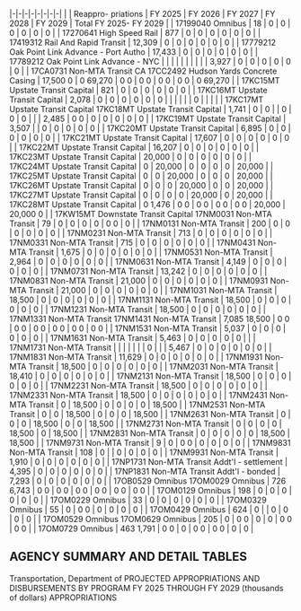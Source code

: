 |-|-|-|-|-|-|-|-|
| | Reappro-  priations | FY 2025 | FY 2026 | FY 2027 | FY 2028 | FY 2029 | Total FY 2025- FY 2029 |
| 17199040 Omnibus | 18 | 0 | 0 | 0 | 0 | 0 | 0 |
| 17270641 High Speed Rail | 877 | 0 | 0 | 0 | 0 | 0 | 0 |
| 17419312 Rail And Rapid Transit | 12,309 | 0 | 0 | 0 | 0 | 0 | 0 |
| 17779212 Oak Point Link Advance - Port Autho | 17,433 | 0 | 0 | 0 | 0 | 0 | 0 |
| 17789212 Oak Point Link Advance - NYC | | | | | | | |
| | 3,927 | 0 | 0 | 0 | 0 | 0 | 0 |
| 17CA0731 Non-MTA Transit CA 17CC2492 Hudson Yards Concrete Casing | 17,500  0 | 0  69,270 | 0  0 | 0  0 | 0  0 | 0  0 | 0  69,270 |
| 17KC15MT Upstate Transit Capital | 821 | 0 | 0 | 0 | 0 | 0 | 0 |
| 17KC16MT Upstate Transit Capital | 2,078 | 0 | 0 | 0 | 0 | 0 | 0 |
| | | | | 0 | | | |
| 17KC17MT Upstate Transit Capital 17KC18MT Upstate Transit Capital | 1,741 | 0 | 0 | | 0 | 0 | 0 |
| | 2,485 | 0  0 | 0 | 0 | 0 | 0 | 0 |
| 17KC19MT Upstate Transit Capital | 3,507 | | 0 | 0 | 0 | 0 | 0 |
| 17KC20MT Upstate Transit Capital | 6,895 | 0 | 0 | 0 | 0 | 0 | 0 |
| 17KC21MT Upstate Transit Capital | 17,607 | 0 | 0 | 0 | 0 | 0 | 0 |
| 17KC22MT Upstate Transit Capital | 16,207 | 0 | 0 | 0 | 0 | 0 | 0 |
| 17KC23MT Upstate Transit Capital | 20,000 | 0 | 0 | 0 | 0 | 0 | 0 |
| 17KC24MT Upstate Transit Capital | 0 | 20,000 | 0 | 0 | 0 | 0 | 20,000 |
| 17KC25MT Upstate Transit Capital | 0 | 0 | 20,000 | 0 | 0 | 0 | 20,000 |
| 17KC26MT Upstate Transit Capital | 0 | 0 | 0 | 20,000 | 0 | 0 | 20,000 |
| 17KC27MT Upstate Transit Capital | 0 | 0 | 0 | 0 | 20,000 | 0 | 20,000 |
| 17KC28MT Upstate Transit Capital | 0  1,476 | 0  0 | 0  0 | 0  0 | 0  0 | 20,000 | 20,000  0 |
| 17KW15MT Downstate Transit Capital 17NM0031 Non-MTA Transit | 79 | 0 | 0 | 0 | 0 | 0  0 | 0 |
| 17NM0131 Non-MTA Transit | 200 | 0 | 0 | 0 | 0 | 0 | 0 |
| 17NM0231 Non-MTA Transit | 713 | 0 | 0 | 0 | 0 | 0 | 0 |
| 17NM0331 Non-MTA Transit | 715 | 0 | 0 | 0 | 0 | 0 | 0 |
| 17NM0431 Non-MTA Transit | 1,675 | 0 | 0 | 0 | 0 | 0 | 0 |
| 17NM0531 Non-MTA Transit | 2,964 | 0 | 0 | 0 | 0 | 0 | 0 |
| 17NM0631 Non-MTA Transit | 4,149 | 0 | 0 | 0 | 0 | 0 | 0 |
| 17NM0731 Non-MTA Transit | 13,242 | 0 | 0 | 0 | 0 | 0 | 0 |
| 17NM0831 Non-MTA Transit | 21,000 | 0 | 0 | 0 | 0 | 0 | 0 |
| 17NM0931 Non-MTA Transit | 21,000 | 0 | 0 | 0 | 0 | 0 | 0 |
| 17NM1031 Non-MTA Transit | 18,500 | 0 | 0 | 0 | 0 | 0 | 0 |
| 17NM1131 Non-MTA Transit | 18,500 | 0 | 0 | 0 | 0 | 0 | 0 |
| 17NM1231 Non-MTA Transit | 18,500 | 0 | 0 | 0 | 0 | 0 | 0 |
| 17NM1331 Non-MTA Transit 17NM1431 Non-MTA Transit | 7,085  18,500 | 0  0 | 0  0 | 0  0 | 0  0 | 0  0 | 0  0 |
| 17NM1531 Non-MTA Transit | 5,037 | 0 | 0 | 0 | 0 | 0 | 0 |
| 17NM1631 Non-MTA Transit | 5,463 | 0 | 0 | 0 | 0 | 0 | |
| 17NM1731 Non-MTA Transit | | | | | | | 0 |
| | 5,467 | 0 | 0 | 0 | 0 | 0 | 0 |
| 17NM1831 Non-MTA Transit | 11,629 | 0 | 0 | 0 | 0 | 0 | 0 |
| 17NM1931 Non-MTA Transit | 18,500 | 0 | 0 | 0 | 0 | 0 | 0 |
| 17NM2031 Non-MTA Transit | 18,410 | 0 | 0 | 0 | 0 | 0 | 0 |
| 17NM2131 Non-MTA Transit | 18,500 | 0 | 0 | 0 | 0 | 0 | 0 |
| 17NM2231 Non-MTA Transit | 18,500 | 0 | 0 | 0 | 0 | 0 | 0 |
| 17NM2331 Non-MTA Transit | 18,500 | 0 | 0 | 0 | 0 | 0 | 0 |
| 17NM2431 Non-MTA Transit | 0 | 18,500 | 0 | 0 | 0 | 0 | 18,500 |
| 17NM2531 Non-MTA Transit | 0 | 0 | 18,500 | 0 | 0 | 0 | 18,500 |
| 17NM2631 Non-MTA Transit | 0 | 0 | 0 | 18,500 | 0 | 0 | 18,500 |
| 17NM2731 Non-MTA Transit | 0 | 0 | 0 | 0 | 18,500 | 0 | 18,500 |
| 17NM2831 Non-MTA Transit | 0 | 0 | 0 | 0 | 0 | 18,500 | 18,500 |
| 17NM9731 Non-MTA Transit | 9 | 0 | 0  0 | 0 | 0 | 0 | 0 |
| 17NM9831 Non-MTA Transit | 108 | 0 | | 0 | 0 | 0 | 0 |
| 17NM9931 Non-MTA Transit | 1,910 | 0 | 0 | 0 | 0 | 0 | 0 |
| 17NP1731 Non-MTA Transit Addt'l - settlement | 4,395 | 0 | 0 | 0 | 0 | 0 | 0 |
| 17NP1831 Non-MTA Transit Addt'l - bonded | 7,293 | 0 | 0 | 0 | 0 | 0 | 0 |
| 17OB0529 Omnibus 17OM0029 Omnibus | 726  6,743 | 0  0 | 0  0 | 0  0 | 0  0 | 0  0 | 0  0 |
| 17OM0129 Omnibus | 198 | 0 | 0 | 0 | 0 | 0 | 0 |
| 17OM0229 Omnibus | 33 | 0 | 0 | 0 | 0 | 0 | 0 |
| 17OM0329 Omnibus | 55 | 0 | 0  0 | 0 | 0 | 0 | 0 |
| 17OM0429 Omnibus | 624 | 0 | | 0 | 0 | 0 | 0 |
| 17OM0529 Omnibus 17OM0629 Omnibus | 205 | 0 | 0  0 | 0 | 0 | 0  0 | 0  0 |
| 17OM0729 Omnibus | 463  1,791 | 0  0 | 0 | 0  0 | 0  0 | 0 | 0 |

## **AGENCY SUMMARY AND DETAIL TABLES**

Transportation, Department of PROJECTED APPROPRIATIONS AND DISBURSEMENTS BY PROGRAM FY 2025 THROUGH FY 2029 (thousands of dollars) APPROPRIATIONS